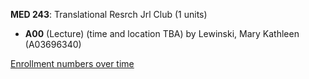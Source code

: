**MED 243**: Translational Resrch Jrl Club (1 units)

- **A00** (Lecture) (time and location TBA) by Lewinski, Mary Kathleen (A03696340)

[Enrollment numbers over time](./MED243.tsv)
